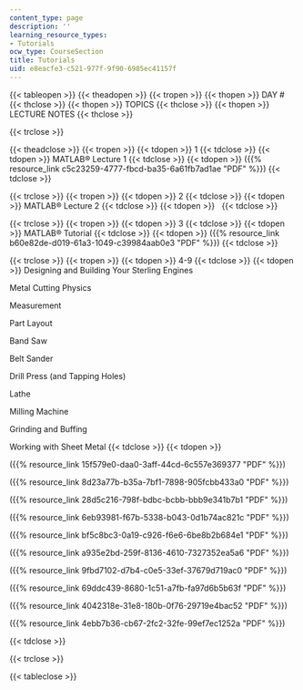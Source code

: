 ```yaml
---
content_type: page
description: ''
learning_resource_types:
- Tutorials
ocw_type: CourseSection
title: Tutorials
uid: e8eacfe3-c521-977f-9f90-6985ec41157f
---
```


{{< tableopen >}}
{{< theadopen >}}
{{< tropen >}}
{{< thopen >}}
DAY #
{{< thclose >}}
{{< thopen >}}
TOPICS
{{< thclose >}}
{{< thopen >}}
LECTURE NOTES
{{< thclose >}}

{{< trclose >}}

{{< theadclose >}}
{{< tropen >}}
{{< tdopen >}}
1
{{< tdclose >}}
{{< tdopen >}}
MATLAB® Lecture 1
{{< tdclose >}}
{{< tdopen >}}
({{% resource_link c5c23259-4777-fbcd-ba35-6a61fb7ad1ae "PDF" %}})
{{< tdclose >}}

{{< trclose >}}
{{< tropen >}}
{{< tdopen >}}
2
{{< tdclose >}}
{{< tdopen >}}
MATLAB® Lecture 2
{{< tdclose >}}
{{< tdopen >}}
 
{{< tdclose >}}

{{< trclose >}}
{{< tropen >}}
{{< tdopen >}}
3
{{< tdclose >}}
{{< tdopen >}}
MATLAB® Tutorial
{{< tdclose >}}
{{< tdopen >}}
({{% resource_link b60e82de-d019-61a3-1049-c39984aab0e3 "PDF" %}})
{{< tdclose >}}

{{< trclose >}}
{{< tropen >}}
{{< tdopen >}}
4-9
{{< tdclose >}}
{{< tdopen >}}
Designing and Building Your Sterling Engines  
  
Metal Cutting Physics  
  
Measurement  
  
Part Layout  
  
Band Saw  
  
Belt Sander  
  
Drill Press (and Tapping Holes)  
  
Lathe  
  
Milling Machine  
  
Grinding and Buffing  
  
Working with Sheet Metal
{{< tdclose >}}
{{< tdopen >}}


  
  
({{% resource_link 15f579e0-daa0-3aff-44cd-6c557e369377 "PDF" %}})  
  
({{% resource_link 8d23a77b-b35a-7bf1-7898-905fcbb433a0 "PDF" %}})  
  
({{% resource_link 28d5c216-798f-bdbc-bcbb-bbb9e341b7b1 "PDF" %}})  
  
({{% resource_link 6eb93981-f67b-5338-b043-0d1b74ac821c "PDF" %}})  
  
({{% resource_link bf5c8bc3-0a19-c926-f6e6-6be8b2b684e1 "PDF" %}})  
  
({{% resource_link a935e2bd-259f-8136-4610-7327352ea5a6 "PDF" %}})  
  
({{% resource_link 9fbd7102-d7b4-c0e5-33ef-37679d719ac0 "PDF" %}})  
  
({{% resource_link 69ddc439-8680-1c51-a7fb-fa97d6b5b63f "PDF" %}})  
  
({{% resource_link 4042318e-31e8-180b-0f76-29719e4bac52 "PDF" %}})  
  
({{% resource_link 4ebb7b36-cb67-2fc2-32fe-99ef7ec1252a "PDF" %}})


{{< tdclose >}}

{{< trclose >}}

{{< tableclose >}}